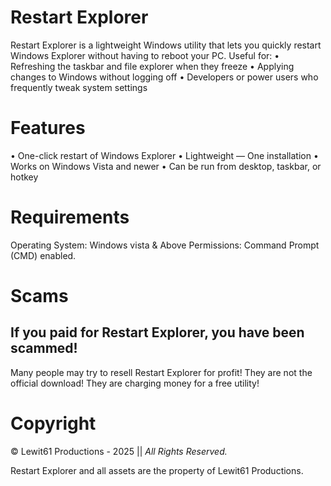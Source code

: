 # Restart Explorer
Restart Explorer is a lightweight Windows utility that lets you quickly restart Windows Explorer without having to reboot your PC. Useful for:
• Refreshing the taskbar and file explorer when they freeze
•	Applying changes to Windows without logging off
•	Developers or power users who frequently tweak system settings

# Features
•	One-click restart of Windows Explorer
•	Lightweight — One installation
•	Works on Windows Vista and newer
•	Can be run from desktop, taskbar, or hotkey

# Requirements
Operating System: Windows vista & Above
Permissions: Command Prompt (CMD) enabled.

# Scams
## If you paid for Restart Explorer, you have been scammed!
Many people may try to resell Restart Explorer for profit! They are not the official download! They are charging money for a free utility!

# Copyright
© Lewit61 Productions - 2025 || *All Rights Reserved.*

Restart Explorer and all assets are the property of Lewit61 Productions.
